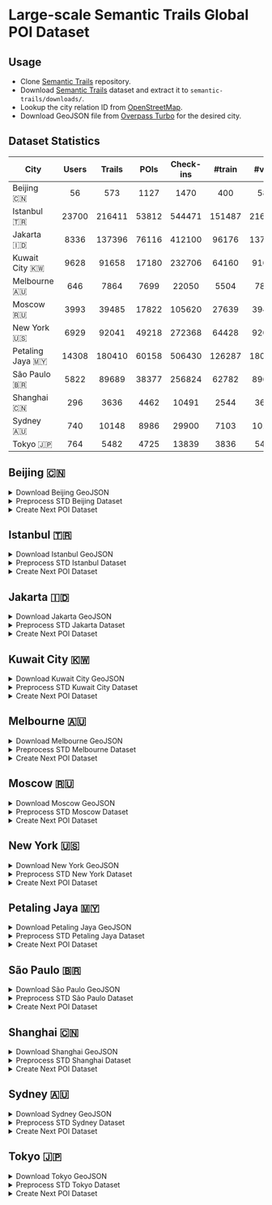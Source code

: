 # Large-scale Semantic Trails Global POI Dataset

## Usage

- Clone [Semantic Trails](https://github.com/D2KLab/semantic-trails) repository.
- Download [Semantic Trails](https://figshare.com/articles/dataset/Semantic_Trails_Datasets/7429076) dataset and extract it to `semantic-trails/downloads/`.
- Lookup the city relation ID from [OpenStreetMap](https://www.openstreetmap.org/).
- Download GeoJSON file from [Overpass Turbo](https://overpass-turbo.eu/#) for the desired city.

## Dataset Statistics

| City            | Users | Trails | POIs  | Check-ins | #train | #val  | #test |
| --------------- | :---: | :----: | :---: | :-------: | :----: | :---: | :---: |
| Beijing 🇨🇳       |  56   |  573   | 1127  |   1470    |  400   |  58   |  115  |
| Istanbul 🇹🇷      | 23700 | 216411 | 53812 |  544471   | 151487 | 21641 | 43283 |
| Jakarta 🇮🇩       | 8336  | 137396 | 76116 |  412100   | 96176  | 13740 | 27480 |
| Kuwait City 🇰🇼   | 9628  | 91658  | 17180 |  232706   | 64160  | 9166  | 18332 |
| Melbourne 🇦🇺     |  646  |  7864  | 7699  |   22050   |  5504  |  787  | 1573  |
| Moscow 🇷🇺        | 3993  | 39485  | 17822 |  105620   | 27639  | 3949  | 7897  |
| New York 🇺🇸      | 6929  | 92041  | 49218 |  272368   | 64428  | 9204  | 18409 |
| Petaling Jaya 🇲🇾 | 14308 | 180410 | 60158 |  506430   | 126287 | 18041 | 36082 |
| São Paulo 🇧🇷     | 5822  | 89689  | 38377 |  256824   | 62782  | 8969  | 17938 |
| Shanghai 🇨🇳      |  296  |  3636  | 4462  |   10491   |  2544  |  364  |  728  |
| Sydney 🇦🇺        |  740  | 10148  | 8986  |   29900   |  7103  | 1015  | 2030  |
| Tokyo 🇯🇵         |  764  |  5482  | 4725  |   13839   |  3836  |  549  | 1097  |

## Beijing 🇨🇳

<details>
<summary>Download Beijing GeoJSON</summary>

```sql
[out:json];
relation(912940);
out geom;
```
</details>

<details>
<summary>Preprocess STD Beijing Dataset</summary>

```sh
python src/preprocess_std.py \
    --std_2013_file semantic-trails/downloads/std_2013.csv \
    --std_2018_file semantic-trails/downloads/std_2018.csv \
    --cities_file semantic-trails/cities.csv \
    --categories_file semantic-trails/categories.csv \
    --city_geo_json_file data/beijing/beijing_912940_overpass.geojson \
    --output_dir data/beijing \
    --output_file beijing_checkins.csv \
    --min_checkins 2 --min_trails 3
```
</details>

<details>
<summary>Create Next POI Dataset</summary>

```sh
python src/create_next_poi_dataset.py \
    --checkins_file data/beijing/beijing_checkins.csv \
    --dataset_id w11wo/STD-Beijing-POI --private
```
</details>

## Istanbul 🇹🇷

<details>
<summary>Download Istanbul GeoJSON</summary>

```sql
[out:json];
relation(223474);
out geom;
```
</details>

<details>
<summary>Preprocess STD Istanbul Dataset</summary>

```sh
python src/preprocess_std.py \
    --std_2013_file semantic-trails/downloads/std_2013.csv \
    --std_2018_file semantic-trails/downloads/std_2018.csv \
    --cities_file semantic-trails/cities.csv \
    --categories_file semantic-trails/categories.csv \
    --city_geo_json_file data/istanbul/istanbul_223474_overpass.geojson \
    --output_dir data/istanbul \
    --output_file istanbul_checkins.csv \
    --min_checkins 2 --min_trails 3
```
</details>

<details>
<summary>Create Next POI Dataset</summary>

```sh
python src/create_next_poi_dataset.py \
    --checkins_file data/istanbul/istanbul_checkins.csv \
    --dataset_id w11wo/STD-Istanbul-POI --private
```
</details>

## Jakarta 🇮🇩

<details>
<summary>Download Jakarta GeoJSON</summary>
  
```sql
[out:json];
relation(6362934);
out geom;
```
</details>

<details>
<summary>Preprocess STD Jakarta Dataset</summary>

```sh
python src/preprocess_std.py \
    --std_2013_file semantic-trails/downloads/std_2013.csv \
    --std_2018_file semantic-trails/downloads/std_2018.csv \
    --cities_file semantic-trails/cities.csv \
    --categories_file semantic-trails/categories.csv \
    --city_geo_json_file data/jakarta/jakarta_6362934_overpass.geojson \
    --output_dir data/jakarta \
    --output_file jakarta_checkins.csv \
    --min_checkins 2 --min_trails 3
```
</details>

<details>
<summary>Create Next POI Dataset</summary>

```sh
python src/create_next_poi_dataset.py \
    --checkins_file data/jakarta/jakarta_checkins.csv \
    --dataset_id w11wo/STD-Jakarta-POI --private
```
</details>

## Kuwait City 🇰🇼

<details>
<summary>Download Kuwait City GeoJSON</summary>

```sql
[out:json];
relation(305099);
out geom;
```
</details>

<details>
<summary>Preprocess STD Kuwait City Dataset</summary>

```sh
python src/preprocess_std.py \
    --std_2013_file semantic-trails/downloads/std_2013.csv \
    --std_2018_file semantic-trails/downloads/std_2018.csv \
    --cities_file semantic-trails/cities.csv \
    --categories_file semantic-trails/categories.csv \
    --city_geo_json_file data/kuwait_city/kuwait_city_305099_overpass.geojson \
    --output_dir data/kuwait_city \
    --output_file kuwait_city_checkins.csv \
    --min_checkins 2 --min_trails 3
```
</details>

<details>
<summary>Create Next POI Dataset</summary>

```sh
python src/create_next_poi_dataset.py \
    --checkins_file data/kuwait_city/kuwait_city_checkins.csv \
    --dataset_id w11wo/STD-Kuwait-City-POI --private
```
</details>

## Melbourne 🇦🇺

<details>
<summary>Download Melbourne GeoJSON</summary>

```sql
[out:json];
relation(4246124);
out geom;
```
</details>

<details>
<summary>Preprocess STD Melbourne Dataset</summary>

```sh
python src/preprocess_std.py \
    --std_2013_file semantic-trails/downloads/std_2013.csv \
    --std_2018_file semantic-trails/downloads/std_2018.csv \
    --cities_file semantic-trails/cities.csv \
    --categories_file semantic-trails/categories.csv \
    --city_geo_json_file data/melbourne/melbourne_4246124_overpass.geojson \
    --output_dir data/melbourne \
    --output_file melbourne_checkins.csv \
    --min_checkins 2 --min_trails 3
```
</details>

<details>
<summary>Create Next POI Dataset</summary>

```sh
python src/create_next_poi_dataset.py \
    --checkins_file data/melbourne/melbourne_checkins.csv \
    --dataset_id w11wo/STD-Melbourne-POI --private
```
</details>

## Moscow 🇷🇺

<details>
<summary>Download Moscow GeoJSON</summary>

```sql
[out:json];
relation(2555133);
out geom;
```
</details>

<details>
<summary>Preprocess STD Moscow Dataset</summary>

```sh
python src/preprocess_std.py \
    --std_2013_file semantic-trails/downloads/std_2013.csv \
    --std_2018_file semantic-trails/downloads/std_2018.csv \
    --cities_file semantic-trails/cities.csv \
    --categories_file semantic-trails/categories.csv \
    --city_geo_json_file data/moscow/moscow_2555133_overpass.geojson \
    --output_dir data/moscow \
    --output_file moscow_checkins.csv \
    --min_checkins 2 --min_trails 3
```
</details>

<details>
<summary>Create Next POI Dataset</summary>

```sh
python src/create_next_poi_dataset.py \
    --checkins_file data/moscow/moscow_checkins.csv \
    --dataset_id w11wo/STD-Moscow-POI --private
```
</details>

## New York 🇺🇸

<details>
<summary>Download New York GeoJSON</summary>

```sql
[out:json];
relation(175905);
out geom;
```
</details>

<details>
<summary>Preprocess STD New York Dataset</summary>

```sh
python src/preprocess_std.py \
    --std_2013_file semantic-trails/downloads/std_2013.csv \
    --std_2018_file semantic-trails/downloads/std_2018.csv \
    --cities_file semantic-trails/cities.csv \
    --categories_file semantic-trails/categories.csv \
    --city_geo_json_file data/new_york/new_york_175905_overpass.geojson \
    --output_dir data/new_york \
    --output_file new_york_checkins.csv \
    --min_checkins 2 --min_trails 3
```
</details>

<details>
<summary>Create Next POI Dataset</summary>

```sh
python src/create_next_poi_dataset.py \
    --checkins_file data/new_york/new_york_checkins.csv \
    --dataset_id w11wo/STD-New-York-POI --private
```
</details>

## Petaling Jaya 🇲🇾

<details>
<summary>Download Petaling Jaya GeoJSON</summary>

```sql
[out:json];
relation(8347386);
out geom;
```
</details>

<details>
<summary>Preprocess STD Petaling Jaya Dataset</summary>

```sh
python src/preprocess_std.py \
    --std_2013_file semantic-trails/downloads/std_2013.csv \
    --std_2018_file semantic-trails/downloads/std_2018.csv \
    --cities_file semantic-trails/cities.csv \
    --categories_file semantic-trails/categories.csv \
    --city_geo_json_file data/petaling_jaya/petaling_jaya_8347386_overpass.geojson \
    --output_dir data/petaling_jaya \
    --output_file petaling_jaya_checkins.csv \
    --min_checkins 2 --min_trails 3
```
</details>

<details>
<summary>Create Next POI Dataset</summary>

```sh
python src/create_next_poi_dataset.py \
    --checkins_file data/petaling_jaya/petaling_jaya_checkins.csv \
    --dataset_id w11wo/STD-Petaling-Jaya-POI --private
```
</details>

## São Paulo 🇧🇷

<details>
<summary>Download São Paulo GeoJSON</summary>

```sql
[out:json];
relation(298285);
out geom;
```
</details>

<details>
<summary>Preprocess STD São Paulo Dataset</summary>

```sh
python src/preprocess_std.py \
    --std_2013_file semantic-trails/downloads/std_2013.csv \
    --std_2018_file semantic-trails/downloads/std_2018.csv \
    --cities_file semantic-trails/cities.csv \
    --categories_file semantic-trails/categories.csv \
    --city_geo_json_file data/sao_paulo/sao_paulo_298285_overpass.geojson \
    --output_dir data/sao_paulo \
    --output_file sao_paulo_checkins.csv \
    --min_checkins 2 --min_trails 3
```
</details>

<details>
<summary>Create Next POI Dataset</summary>

```sh
python src/create_next_poi_dataset.py \
    --checkins_file data/sao_paulo/sao_paulo_checkins.csv \
    --dataset_id w11wo/STD-Sao-Paulo-POI --private
```
</details>

## Shanghai 🇨🇳

<details>
<summary>Download Shanghai GeoJSON</summary>

```sql
[out:json];
relation(913067);
out geom;
```
</details>

<details>
<summary>Preprocess STD Shanghai Dataset</summary>

```sh
python src/preprocess_std.py \
    --std_2013_file semantic-trails/downloads/std_2013.csv \
    --std_2018_file semantic-trails/downloads/std_2018.csv \
    --cities_file semantic-trails/cities.csv \
    --categories_file semantic-trails/categories.csv \
    --city_geo_json_file data/shanghai/shanghai_913067_overpass.geojson \
    --output_dir data/shanghai \
    --output_file shanghai_checkins.csv \
    --min_checkins 2 --min_trails 3
```
</details>

<details>
<summary>Create Next POI Dataset</summary>

```sh
python src/create_next_poi_dataset.py \
    --checkins_file data/shanghai/shanghai_checkins.csv \
    --dataset_id w11wo/STD-Shanghai-POI --private
```
</details>

## Sydney 🇦🇺

<details>
<summary>Download Sydney GeoJSON</summary>

```sql
[out:json];
relation(5750005);
out geom;
```
</details>

<details>
<summary>Preprocess STD Sydney Dataset</summary>

```sh
python src/preprocess_std.py \
    --std_2013_file semantic-trails/downloads/std_2013.csv \
    --std_2018_file semantic-trails/downloads/std_2018.csv \
    --cities_file semantic-trails/cities.csv \
    --categories_file semantic-trails/categories.csv \
    --city_geo_json_file data/sydney/sydney_5750005_overpass.geojson \
    --output_dir data/sydney \
    --output_file sydney_checkins.csv \
    --min_checkins 2 --min_trails 3
```
</details>

<details>
<summary>Create Next POI Dataset</summary>

```sh
python src/create_next_poi_dataset.py \
    --checkins_file data/sydney/sydney_checkins.csv \
    --dataset_id w11wo/STD-Sydney-POI --private
```
</details>

## Tokyo 🇯🇵

<details>
<summary>Download Tokyo GeoJSON</summary>

```sql
[out:json];
relation(1543125);
out geom;
```
</details>

<details>
<summary>Preprocess STD Tokyo Dataset</summary>

```sh
python src/preprocess_std.py \
    --std_2013_file semantic-trails/downloads/std_2013.csv \
    --std_2018_file semantic-trails/downloads/std_2018.csv \
    --cities_file semantic-trails/cities.csv \
    --categories_file semantic-trails/categories.csv \
    --city_geo_json_file data/tokyo/tokyo_1543125_overpass.geojson \
    --output_dir data/tokyo \
    --output_file tokyo_checkins.csv \
    --min_checkins 2 --min_trails 3
```
</details>

<details>
<summary>Create Next POI Dataset</summary>

```sh
python src/create_next_poi_dataset.py \
    --checkins_file data/tokyo/tokyo_checkins.csv \
    --dataset_id w11wo/STD-Tokyo-POI --private
```
</details>